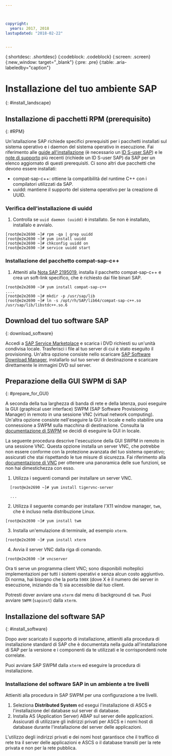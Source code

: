 ```yaml
---



copyright:
  years: 2017, 2018
lastupdated: "2018-02-22"


---
```


{:shortdesc: .shortdesc}
{:codeblock: .codeblock}
{:screen: .screen}
{:new_window: target="_blank"}
{:pre: .pre}
{:table: .aria-labeledby="caption"}

# Installazione del tuo ambiente SAP
{: #install_landscape}

## Installazione di pacchetti RPM (prerequisito)
{: #RPM}

Un'istallazione SAP richiede specifici prerequisiti per i pacchetti installati sul sistema operativo e i daemon del sistema operativo in esecuzione. Fai riferimento alle [guide all'installazione](https://support.sap.com/software/installations.html) (è necessario un [ID S-user SAP](/docs/infrastructure/sap-netweaver/sap-index.html#getting-started)) e le [note di supporto](https://support.sap.com/notes) più recenti (richiede un ID S-user SAP) da SAP per un elenco aggiornato di questi prerequisiti. Ci sono altri due pacchetti che devono essere installati:
* compat-sap-c++: ottiene la compatibilità del runtime C++ con i compilatori utilizzati da SAP.
* uuidd: mantiene il supporto del sistema operativo per la creazione di UUID.

### Verifica dell'installazione di uuidd

1. Controlla se `uuid daemon (uuidd)` è installato. Se non è installato, installalo e avvialo.
```
[root@e2e2690 ~]# rpm -qa | grep uuidd
[root@e2e2690 ~]# yum install uuidd
[root@e2e2690 ~]# chkconfig uuidd on
[root@e2e2690 ~]# service uuidd start
```

### Installazione del pacchetto compat-sap-c++

1. Atteniti alla [Nota SAP 2195019](https://launchpad.support.sap.com/#/notes/2195019), installa il pacchetto compat-sap-c++ e crea un soft-link specifico, che è richiesto dai file binari SAP.
```
[root@e2e2690 ~]# yum install compat-sap-c++
....
[root@e2e2690 ~]# mkdir -p /usr/sap/lib
[root@e2e2690 ~]# ln -s /opt/rh/SAP/lib64/compat-sap-c++.so /usr/sap/lib/libstdc++.so.6
```

## Download del tuo software SAP
{: download_software}

Accedi a [SAP Service Marketplace](https://websmp201.sap-ag.de/) e scarica i DVD richiesti su un'unità condivisa locale. Trasferisci i file al tuo server di cui è stato eseguito il provisioning. Un'altra opzione consiste nello scaricare [SAP Software Download Manager](https://support.sap.com/en/my-support/software-downloads.html#section_995042677), installarlo sul tuo server di destinazione e scaricare direttamente le immagini DVD sul server. 

## Preparazione della GUI SWPM di SAP
{: #prepare_for_GUI}

A seconda della tua larghezza di banda di rete e della latenza, puoi eseguire la GUI (graphical user interface) SWPM (SAP Software Provisioning Manager) in remoto in una sessione VNC (virtual network computing). Un'altra opzione consiste nell'eseguire la GUI in locale e nello stabilire una connessione a SWPM sulla macchina di destinazione. Consulta la [documentazione di SWPM](https://wiki.scn.sap.com/wiki/display/SL/Software+Provisioning+Manager+1.0) se decidi di eseguire la GUI in locale. 

La seguente procedura descrive l'esecuzione della GUI SWPM in remoto in una sessione VNC. Questa opzione installa un server VNC, che potrebbe non essere conforme con la protezione avanzata del tuo sistema operativo; assicurati che stai rispettando le tue misure di sicurezza. Fai riferimento alla [documentazione di VNC](http://searchnetworking.techtarget.com/definition/virtual-network-computing) per ottenere una panoramica delle sue funzioni, se non hai dimestichezza con esso.

1. Utilizza i seguenti comandi per installare un server VNC.
```
  [root@e2e2690 ~]# yum install tigervnc-server

  ...
```

2. Utilizza il seguente comando per installare l'X11 window manager, `twm`, che è incluso nella distribuzione Linux.

`[root@e2e2690 ~]# yum install twm`

3. Installa un'emulazione di terminale, ad esempio `xterm`.
 
 `[root@e2e2690 ~]# yum install xterm`

4. Avvia il server VNC dalla riga di comando.
 
 `[root@e2e2690 ~]# vncserver`

Ora ti serve un programma client VNC; sono disponibili molteplici implementazioni per tutti i sistemi operativi e senza alcun costo aggiuntivo. Di norma, hai bisogno che la porta `590X` (dove X è il numero dei server in esecuzione, iniziando da 1) sia accessibile dal tuo client.

Potresti dover avviare una `xterm` dal menu di background di `twm`. Puoi avviare `SWPM` (`sapinst`) dalla `xterm`.

## Installazione del software SAP
{: #install_software}

Dopo aver scaricato il supporto di installazione, attieniti alla procedura di installazione standard di SAP che è documentata nella guida all'installazione di SAP per la versione e i componenti da te utilizzati e le corrispondenti note correlate.

Puoi avviare SAP SWPM dalla `xterm` ed eseguire la procedura di installazione. 

### Installazione del software SAP in un ambiente a tre livelli

Attieniti alla procedura in SAP SWPM per una configurazione a tre livelli. 

1. Seleziona **Distributed System** ed esegui l'installazione di ASCS e l'installazione del database sul server di database. 
2. Installa AS (Application Server) ABAP sul server delle applicazioni. Assicurati di utilizzare gli indirizzi privati per ASCS e i nomi host di database durante l'installazione del server delle applicazioni. 

L'utilizzo degli indirizzi privati e dei nomi host garantisce che il traffico di rete tra il server delle applicazioni e ASCS o il database transiti per la rete privata e non per la rete pubblica.
